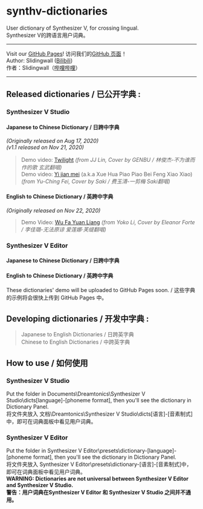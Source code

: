 # synthv-dictionaries
User dictionary of Synthesizer V, for crossing lingual.   
Synthesizer V的跨语言用户词典。
***
Visit our [GitHub Pages](https://slidingwall.github.io/synthv-dictionaries)! 
访问我们的[GitHub 页面](https://slidingwall.github.io/synthv-dictionaries)！  
Author: Slidingwall ([Bilibili](https://space.bilibili.com/141232009))  
作者：Slidingwall（[哔哩哔哩](https://space.bilibili.com/141232009)）  
***
## Released dictionaries / 已公开字典 :
### Synthesizer V Studio
#### Japanese to Chinese Dictionary / 日跨中字典 
*(Originally released on Aug 17, 2020)*  
*(v1.1 released on Nov 21, 2020)*  
> Demo video: [Twilight](https://www.bilibili.com/video/BV1y54y1U7Re) *(from JJ Lin, Cover by GENBU / 林俊杰-不为谁而作的歌 玄武翻唱)*  
> Demo video: [Yi jian mei](https://www.bilibili.com/video/BV1rp4y1v7Hj) (a.k.a Xue Hua Piao Piao Bei Feng Xiao Xiao) *(from Yu-Ching Fei, Cover by Saki / 费玉清-一剪梅 Saki翻唱)*  
#### English to Chinese Dictionary / 英跨中字典 
*(Originally released on Nov 22, 2020)*  
> Demo Video: [Wu Fa Yuan Liang](https://www.bilibili.com/video/BV1Ta4y1x7P7) *(from Yoko Li, Cover by Eleanor Forte / 李佳璐-无法原谅 爱莲娜·芙缇翻唱)*
### Synthesizer V Editor
#### Japanese to Chinese Dictionary / 日跨中字典 
#### English to Chinese Dictionary / 英跨中字典 
These dictionaries' demo will be uploaded to GitHub Pages soon. / 这些字典的示例将会很快上传到 GitHub Pages 中。  
## Developing dictionaries / 开发中字典 : 
> Japanese to English Dictionaries / 日跨英字典  
> Chinese to English Dictionaries / 中跨英字典  
## How to use / 如何使用
### Synthesizer V Studio
Put the folder in Documents\Dreamtonics\Synthesizer V Studio\dicts\[language]-[phoneme format], then you'll see the dictionary in Dictionary Panel.  
将文件夹放入 文档\Dreamtonics\Synthesizer V Studio\dicts\[语言]-[音素制式]中，即可在词典面板中看见用户词典。  
### Synthesizer V Editor
Put the folder in Synthesizer V Editor\presets\dictionary-[language]-[phoneme format], then you'll see the dictionary in Dictionary Panel.  
将文件夹放入 Synthesizer V Editor\presets\dictionary-[语言]-[音素制式]中，即可在词典面板中看见用户词典。  
**WARNING: Dictionaries are not universal between Synthesizer V Editor and Synthesizer V Studio.**  
**警告：用户词典在Synthesizer V Editor 和 Synthesizer V Studio 之间并不通用。**   

